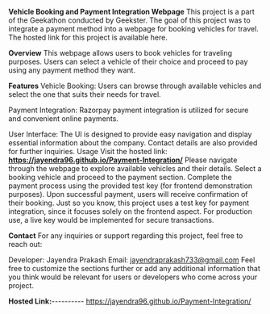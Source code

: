 **Vehicle Booking and Payment Integration Webpage**
This project is a part of the Geekathon conducted by Geekster. The goal of this project was to integrate a payment method into a webpage for booking vehicles for travel. The hosted link for this project is available here.

**Overview**
This webpage allows users to book vehicles for traveling purposes. Users can select a vehicle of their choice and proceed to pay using any payment method they want.

**Features**
Vehicle Booking: Users can browse through available vehicles and select the one that suits their needs for travel.

Payment Integration: Razorpay payment integration is utilized for secure and convenient online payments.

User Interface: The UI is designed to provide easy navigation and display essential information about the company. Contact details are also provided for further inquiries.
Usage
Visit the hosted link: **https://jayendra96.github.io/Payment-Integration/**
Please navigate through the webpage to explore available vehicles and their details.
Select a booking vehicle and proceed to the payment section.
Complete the payment process using the provided test key (for frontend demonstration purposes).
Upon successful payment, users will receive confirmation of their booking.
Just so you know, this project uses a test key for payment integration, since it focuses solely on the frontend aspect. For production use, a live key would be implemented for secure transactions.

**Contact**
For any inquiries or support regarding this project, feel free to reach out:

Developer: Jayendra Prakash
Email: jayendraprakash733@gmail.com
Feel free to customize the sections further or add any additional information that you think would be relevant for users or developers who come across your project.


**Hosted Link:**---------- https://jayendra96.github.io/Payment-Integration/
